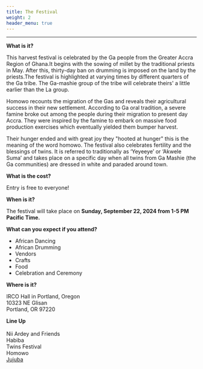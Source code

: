 ```yaml
---
title: The Festival
weight: 2
header_menu: true
---
```


***

**What is it?**

This harvest festival is celebrated by the Ga people from the Greater Accra Region of Ghana.It begins with the sowing of millet by the traditional priests in May. After this, thirty-day ban on drumming is imposed on the land by the priests.The festival is highlighted at varying times by different quarters of the Ga tribe. The Ga-mashie group of the tribe will celebrate theirs' a little earlier than the La group.

Homowo recounts the migration of the Gas and reveals their agricultural success in their new settlement. According to Ga oral tradition, a severe famine broke out among the people during their migration to present day Accra. They were inspired by the famine to embark on massive food production exercises which eventually yielded them bumper harvest.

Their hunger ended and with great joy they "hooted at hunger" this is the meaning of the word homowo. The festival also celebrates fertility and the blessings of twins. It is referred to traditionally as ‘Yeyeeye’ or ‘Akwele Suma’ and takes place on a specific day when all twins from Ga Mashie (the Ga communities) are dressed in white and paraded around town.

**What is the cost?**

Entry is free to everyone!

**When is it?**

The festival will take place on **Sunday, September 22, 2024 from 1-5 PM Pacific Time.**

**What can you expect if you attend?**

* African Dancing
* African Drumming
* Vendors
* Crafts
* Food
* Celebration and Ceremony

**Where is it?**

IRCO Hall in Portland, Oregon\
10323 NE Glisan\
Portland, OR 97220

**Line Up**\
\
Nii Ardey and Friends\
Habiba\
Twins Festival\
Homowo\
[Jujuba](https://jujuba.org/ "Jujuba")
